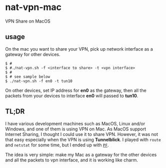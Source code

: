 # nat-vpn-mac
VPN Share on MacOS

## usage
On the mac you want to share your VPN, pick up network interface as a gateway for other devices.
```
$ #
$ #./nat-vpn.sh -f <interface to share> -t <vpn interface>
$ #
$ # see sample below
$ ./nat-vpn.sh -f en0 -t tun10
```

On other devices, set IP address for **en0** as the gateway, then all the packets from your devices to interface **en0** will passed to **tun10**.

## TL;DR
I have various development machines such as MacOS, Linux and/or Windows, and one of them is using VPN on Mac.  As MacOS support Internet Sharing, I thought I could use it to share VPN.  However, it was not that easy especially when the VPN is using **Tunnelblick**.
  I played with `route` and `netstat` for some time, but I ended up with [`PF`](https://en.wikipedia.org/wiki/PF_(firewall)).

The idea is very simple: make my Mac as a gateway for the other devices and all the packets to vpn interface, and it is working like charm. 
